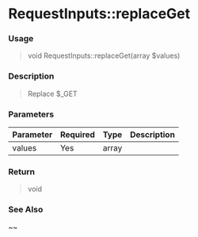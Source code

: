 
# RequestInputs::replaceGet 

### Usage

> void RequestInputs::replaceGet(array $values)

### Description

> Replace $_GET

### Parameters

Parameter | Required | Type | Description
------------- |------------- |------------- |------------- 
values | Yes | array |

### Return
> void 
### See Also

~~



